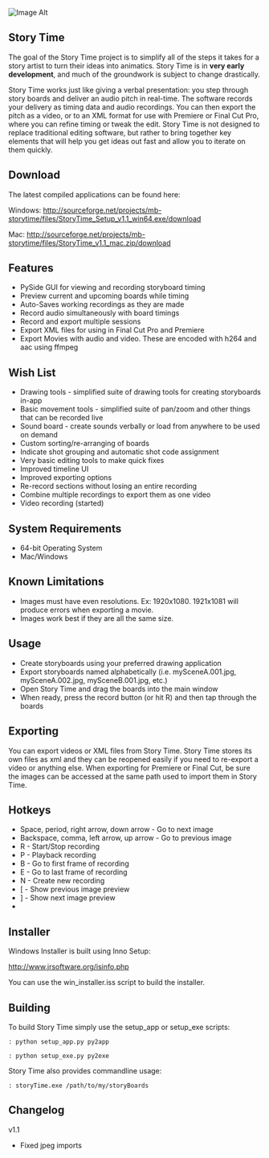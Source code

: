 ![Image Alt](https://github.com/moonbot/storyTime/raw/master/storyTime/images/storyTime_small.png)

## Story Time

The goal of the Story Time project is to simplify all of the steps it takes for a story artist to turn their ideas into animatics.
Story Time is in **very early development**, and much of the groundwork is subject to change drastically.

Story Time works just like giving a verbal presentation: you step through story boards and deliver an audio pitch in real-time.
The software records your delivery as timing data and audio recordings. You can then export the pitch as a video, or to an
XML format for use with Premiere or Final Cut Pro, where you can refine timing or tweak the edit. Story Time is not designed to
replace traditional editing software, but rather to bring together key elements that will help you get ideas out fast
and allow you to iterate on them quickly.


## Download

The latest compiled applications can be found here:

Windows:
http://sourceforge.net/projects/mb-storytime/files/StoryTime_Setup_v1.1_win64.exe/download

Mac:
http://sourceforge.net/projects/mb-storytime/files/StoryTime_v1.1_mac.zip/download

## Features

- PySide GUI for viewing and recording storyboard timing
- Preview current and upcoming boards while timing
- Auto-Saves working recordings as they are made
- Record audio simultaneously with board timings
- Record and export multiple sessions
- Export XML files for using in Final Cut Pro and Premiere
- Export Movies with audio and video. These are encoded with h264 and aac using ffmpeg

## Wish List

- Drawing tools - simplified suite of drawing tools for creating storyboards in-app
- Basic movement tools - simplified suite of pan/zoom and other things that can be recorded live
- Sound board - create sounds verbally or load from anywhere to be used on demand
- Custom sorting/re-arranging of boards
- Indicate shot grouping and automatic shot code assignment
- Very basic editing tools to make quick fixes
- Improved timeline UI
- Improved exporting options
- Re-record sections without losing an entire recording
- Combine multiple recordings to export them as one video
- Video recording (started)

## System Requirements
- 64-bit Operating System
- Mac/Windows

## Known Limitations
- Images must have even resolutions. Ex: 1920x1080. 1921x1081 will produce errors when exporting a movie.
- Images work best if they are all the same size.

## Usage

- Create storyboards using your preferred drawing application
- Export storyboards named alphabetically (i.e. mySceneA.001.jpg, mySceneA.002.jpg, mySceneB.001.jpg, etc.)
- Open Story Time and drag the boards into the main window
- When ready, press the record button (or hit R) and then tap through the boards

## Exporting

You can export videos or XML files from Story Time. Story Time stores its own files as xml and they can be reopened
easily if you need to re-export a video or anything else.  When exporting for Premiere or Final Cut, be sure
the images can be accessed at the same path used to import them in Story Time.

## Hotkeys

- Space, period, right arrow, down arrow - Go to next image
- Backspace, comma, left arrow, up arrow - Go to previous image
- R - Start/Stop recording
- P - Playback recording
- B - Go to first frame of recording
- E - Go to last frame of recording
- N - Create new recording
- [ - Show previous image preview
- ] - Show next image preview
- 

## Installer
Windows Installer is built using Inno Setup:

http://www.jrsoftware.org/isinfo.php

You can use the win_installer.iss script to build the installer.


## Building

To build Story Time simply use the setup_app or setup_exe scripts:

```
: python setup_app.py py2app
```

```
: python setup_exe.py py2exe
```

Story Time also provides commandline usage:

```
: storyTime.exe /path/to/my/storyBoards
```


## Changelog
v1.1
- Fixed jpeg imports
